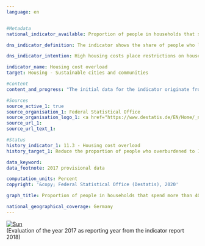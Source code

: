 ```yaml
---                   
language: en                   


#Metadata                   
national_indicator_available: Proportion of people in households that spend more than 40&nbsp;% of their disposable income on housing                   

dns_indicator_definition: The indicator shows the share of people who live in households that spend more than 40&nbsp;% of their disposable household income on housing. Housing expenditure includes net rent, heating expenses, incidental rental expenses, energy costs and expenditure on water supply as well as value-maintaining investments and interest payments on loans in the case of residential ownership.<sub> Text from the Indicator Report 2018</sub>                   

dns_indicator_intention: High housing costs place restrictions on households with regard to their other consumption choices. Housing expenditure that amounts to more than 40&nbsp;% of disposable household income is considered to be an overload. The proportion of people who live in households that spend more than 40&nbsp;% of their disposable household income on housing is therefore to be reduced to 13&nbsp;% by 2030.<sub> Text from the Indicator Report 2018</sub>                   

indicator_name: Housing cost overload                   
target: Housing - Sustainable cities and communities                   

#Content                    
content_and_progress: "The initial data for the indicator originate from the Europe-wide harmonised statistics on income and living conditions (EU-SILC). The indicator expresses expenditure on housing relative to disposable household income. In case a household is in receipt of housing allowance or comparable social benefits such as payments for accommodation and heating from basic security benefits, these are also included in the calculation of the indicator. These social benefits are not added to the income, but are deducted from the housing costs so that the burden of housing costs of households that rely on housing-related social benefits is reduced or approaches zero.<br><br>The purchase of an owner-occupied property is not included in the expenditure on housing. Other spending on measures to enhance the value of a property should not be taken into account either. However, it is not always possible to clearly differentiate between these and value-maintaining expenditures that are considered as housing expenditure. Therefore, some simplifying assumptions must be made. Moreover, the indicator also does not take into account any additional expenditure associated with the place of residence. For instance, expenditure on travelling from the place of residence to the workplace is not taken into account, although it is possible that the threshold of 40&nbsp;% is not reached only due to the fact that the place of residence is far away from work.<br><br>By defining the threshold value as “40&nbsp;% of disposable household income”, the indicator provides no information about average housing costs. If clusters emerge close to this threshold, they can cause major changes in the indicator over time even if there is only a small change in the ratio of income and housing expenditure. <br><br>The indicator increased from 14.5&nbsp;% in 2010 to a relatively constant 16&nbsp;% during the period from 2011 until 2016. In 2017, it decreased to the initial value of 14.5&nbsp;%. However, due to statistical uncertainties this cannot be considered a statistically significant change, but constitutes more of a continuation at a similar level. Based on the current trend, it is therefore not (yet) possible to determine whether there is any movement in the direction of the set target.<br><br>With regard to the actual housing situation and disposable income, the indicator provides only a limited amount of information. After all, the calculation method also declares high-income households with a high housing expenditure as being overburdened. However, the data do indicate that considerably more households with a low income are above the 40&nbsp;% threshold. Separate analysis of the population at risk of poverty, i.e. of those people who have less than 60&nbsp;% of the median equivalised income of the population, also shows that the share of people overburdened by housing costs is closely related to income. Among those at risk of poverty, the proportion of people overburdened by housing costs rose from 42.2&nbsp;% (2010) to 54.4&nbsp;% (2014). In the following three years, this share declined slightly and stood at 48.5&nbsp;% in 2017. The proportion of people not considered to be at risk of poverty who were overburdened by housing costs was considerably lower and also relatively constant over time (starting value in 2010: 9.4&nbsp;%, peak in 2011: 10.5&nbsp;%, lowest value in 2017: 7.9&nbsp;%).<sub> Text from the Indicator Report 2018</sub>"                   

#Sources
source_active_1: true                           
source_organisation_1: Federal Statistical Office                           
source_organisation_logo_1: <a href="https://www.destatis.de/EN/Home/_node.html"><img src="https://g205sdgs.github.io/sdg-indicators/public/LogosEn/destatis.png" alt="Logo Destatis" title="Click here to visit the homepage of the organization" /></a>                           
source_url_1:                            
source_url_text_1:                            

#Status                   
history_indicator_1: 11.3 - Housing cost overload                   
history_target_1: Reduce the proportion of people who overburdened to 13&nbsp;% by 2030

data_keyword:                    
data_footnote: 2017 provisional data                   

computation_units: Percent                   
copyright: '&copy; Federal Statistical Office (Destatis), 2020'                   

graph_title: Proportion of people in households that spend more than 40&nbsp;% of their disposable income on housing                   

national_geographical_coverage: Germany                   
---
```

<div>                           
  <div class="my-header">                           
    <a href="https://sustainabledevelopment-deutschland.github.io/en/status/"><img src="https://g205sdgs.github.io/sdg-indicators/public/Wettersymbole/Sonne.png" title="If the trend continues, the target value will be met or the difference between the target value and the current value will be less than 5&nbsp;%" alt="Sun" />                           
    </a>                           
  </div>
  <div class="my-header-note">
    <span>(Evaluation of the year 2017 as reporting year from the indicator report 2018)</span>
  </div>                           
</div>